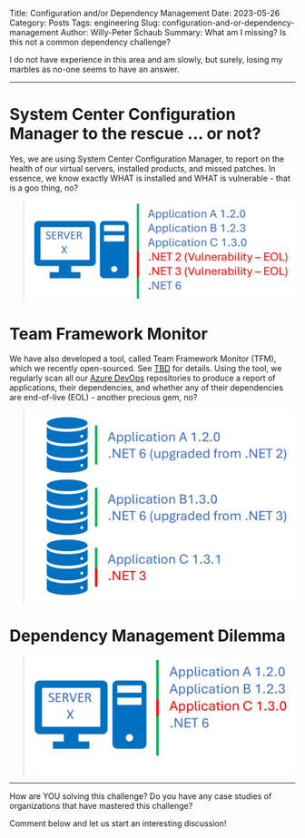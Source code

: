 Title: Configuration and/or Dependency Management
Date: 2023-05-26
Category: Posts 
Tags: engineering
Slug: configuration-and-or-dependency-management
Author: Willy-Peter Schaub
Summary: What am I missing? Is this not a common dependency challenge?

I do not have experience in this area and am slowly, but surely, losing my marbles as no-one seems to have an answer.

---

# System Center Configuration Manager  to the rescue ... or not?

Yes, we are using System Center Configuration Manager, to report on the health of our virtual servers, installed products, and missed patches. In essence, we know exactly WHAT is installed and WHAT is vulnerable - that is a goo thing, no?

> ![Installed applications](../images/configuration-and-or-dependency-management-1.png) 

# Team Framework Monitor

We have also developed a tool, called Team Framework Monitor (TFM), which we recently open-sourced. See [TBD](/TBD) for details. Using the tool, we regularly scan all our [Azure DevOps](TBD) repositories to produce a report of applications, their dependencies, and whether any of their dependencies are end-of-live (EOL) - another precious gem, no?

> ![Application codebase](../images/configuration-and-or-dependency-management-2.png) 

# Dependency Management Dilemma

> ![The challenge](../images/configuration-and-or-dependency-management-3.png)

---

How are YOU solving this challenge? Do you have any case studies of organizations that have mastered this challenge?

Comment below and let us start an interesting discussion!

